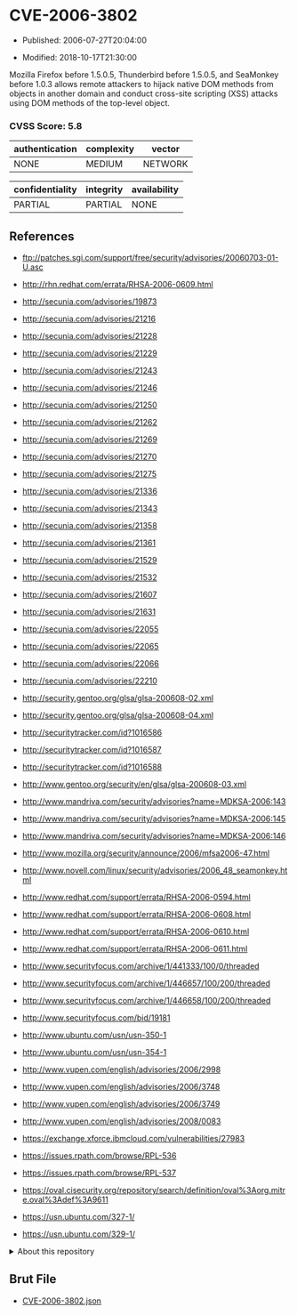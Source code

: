 # CVE-2006-3802

- Published: 2006-07-27T20:04:00

- Modified: 2018-10-17T21:30:00

Mozilla Firefox before 1.5.0.5, Thunderbird before 1.5.0.5, and SeaMonkey before 1.0.3 allows remote attackers to hijack native DOM methods from objects in another domain and conduct cross-site scripting (XSS) attacks using DOM methods of the top-level object.

### CVSS Score: **5.8**

| authentication | complexity | vector |
| --- | --- | --- |
| NONE | MEDIUM | NETWORK |

| confidentiality | integrity | availability |
| --- | --- | --- |
| PARTIAL | PARTIAL | NONE |

## References

* ftp://patches.sgi.com/support/free/security/advisories/20060703-01-U.asc

* http://rhn.redhat.com/errata/RHSA-2006-0609.html

* http://secunia.com/advisories/19873

* http://secunia.com/advisories/21216

* http://secunia.com/advisories/21228

* http://secunia.com/advisories/21229

* http://secunia.com/advisories/21243

* http://secunia.com/advisories/21246

* http://secunia.com/advisories/21250

* http://secunia.com/advisories/21262

* http://secunia.com/advisories/21269

* http://secunia.com/advisories/21270

* http://secunia.com/advisories/21275

* http://secunia.com/advisories/21336

* http://secunia.com/advisories/21343

* http://secunia.com/advisories/21358

* http://secunia.com/advisories/21361

* http://secunia.com/advisories/21529

* http://secunia.com/advisories/21532

* http://secunia.com/advisories/21607

* http://secunia.com/advisories/21631

* http://secunia.com/advisories/22055

* http://secunia.com/advisories/22065

* http://secunia.com/advisories/22066

* http://secunia.com/advisories/22210

* http://security.gentoo.org/glsa/glsa-200608-02.xml

* http://security.gentoo.org/glsa/glsa-200608-04.xml

* http://securitytracker.com/id?1016586

* http://securitytracker.com/id?1016587

* http://securitytracker.com/id?1016588

* http://www.gentoo.org/security/en/glsa/glsa-200608-03.xml

* http://www.mandriva.com/security/advisories?name=MDKSA-2006:143

* http://www.mandriva.com/security/advisories?name=MDKSA-2006:145

* http://www.mandriva.com/security/advisories?name=MDKSA-2006:146

* http://www.mozilla.org/security/announce/2006/mfsa2006-47.html

* http://www.novell.com/linux/security/advisories/2006_48_seamonkey.html

* http://www.redhat.com/support/errata/RHSA-2006-0594.html

* http://www.redhat.com/support/errata/RHSA-2006-0608.html

* http://www.redhat.com/support/errata/RHSA-2006-0610.html

* http://www.redhat.com/support/errata/RHSA-2006-0611.html

* http://www.securityfocus.com/archive/1/441333/100/0/threaded

* http://www.securityfocus.com/archive/1/446657/100/200/threaded

* http://www.securityfocus.com/archive/1/446658/100/200/threaded

* http://www.securityfocus.com/bid/19181

* http://www.ubuntu.com/usn/usn-350-1

* http://www.ubuntu.com/usn/usn-354-1

* http://www.vupen.com/english/advisories/2006/2998

* http://www.vupen.com/english/advisories/2006/3748

* http://www.vupen.com/english/advisories/2006/3749

* http://www.vupen.com/english/advisories/2008/0083

* https://exchange.xforce.ibmcloud.com/vulnerabilities/27983

* https://issues.rpath.com/browse/RPL-536

* https://issues.rpath.com/browse/RPL-537

* https://oval.cisecurity.org/repository/search/definition/oval%3Aorg.mitre.oval%3Adef%3A9611

* https://usn.ubuntu.com/327-1/

* https://usn.ubuntu.com/329-1/

<details>
<summary>About this repository</summary> 

  This repository is part of the project [Live Hack CVE](https://github.com/Live-Hack-CVE). Main website can be found [www.live-hack.org](https://www.live-hack.org) 
  
  Made by [Sn0wAlice](https://github.com/Sn0wAlice) for the people that care about security and need to have a feed of the latest CVEs. Hope you enjoy it, don't forget to star the repo and follow me on [Twitter](https://twitter.com/Sn0wAlice) and [Github](https://github.com/Sn0wAlice). And that is my [personnal website](https://www.alice-snow.me/)

  - [Home Page](https://github.com/Live-Hack-CVE)
  - [Framework](https://github.com/Live-Hack-CVE/cve-framework)
  - [CVE database](https://github.com/Live-Hack-CVE/full_database)
  - [Changelog](https://github.com/Live-Hack-CVE/Changelog)
</details>

## Brut File

* [CVE-2006-3802.json](https://raw.githubusercontent.com/Live-Hack-CVE/full_database/main/cves/2006/CVE-2006-3802.json)

